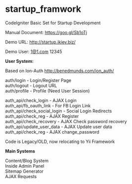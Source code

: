 # startup_framwork
CodeIgniter Basic Set for Startup Development

Manual Document: https://goo.gl/Sb1oTj

Demo URL: http://startup.ikiev.biz/

Demo User: 1@1.com 12345

<b>User System:</b>

Based on Ion-Auth http://benedmunds.com/ion_auth/

auth/login - Login/Register Page <br />
auth/logout - Logout URL <br />
auth/profile - Profile (Need User Session)

auth_api/check_login - AJAX Login <br />
auth_api/fb_oauth_link - For FB Login Link <br />
auth_api/check_social_login - Social Login Redirects <br />
auth_api/check_reg - AJAX Register <br />
auth_api/check_recovery - AJAX Check password recovery <br />
auth_api/update_user_data - AJAX Update user data <br />
auth_api/check_reg - AJAX change_password

Code is Legacy/OLD, now relocating to Yii Framework

<b>Main Systems</b>

Content/Blog System <br />
Inside Admin Panel <br />
Sitemap Generator <br />
AJAX Requests <br />

